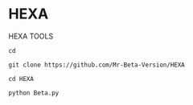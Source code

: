 # HEXA
HEXA TOOLS

```
cd

git clone https://github.com/Mr-Beta-Version/HEXA

cd HEXA

python Beta.py

```
